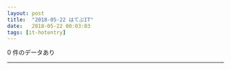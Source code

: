```yaml
---
layout: post
title:  "2018-05-22 はてぶIT"
date:   2018-05-22 00:03:03
tags: [it-hotentry]
---
```

0 件のデータあり

<hr>
